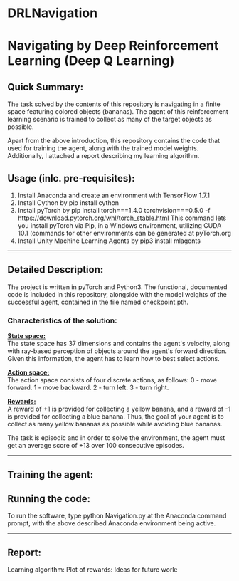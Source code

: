 # DRLNavigation
<h1>Navigating by Deep Reinforcement Learning (Deep Q Learning)</h1>

<h2>Quick Summary:</h2>

The task solved by the contents of this repository is navigating in a finite space featuring colored objects (bananas). The agent of this reinforcement learning scenario is trained to collect as many of the target objects as possible.

Apart from the above introduction, this repository contains the code that used for training the agent, along with the trained model weights. Additionally, I attached a report describing my learning algorithm.

<h2>Usage (inlc. pre-requisites):</h2>

1. Install Anaconda and create an environment with TensorFlow 1.7.1
2. Install Cython by pip install cython
3. Install pyTorch by pip install torch===1.4.0 torchvision===0.5.0 -f https://download.pytorch.org/whl/torch_stable.html
  This command lets you install pyTorch via Pip, in a Windows environment, utilizing CUDA 10.1 (commands for other environments can be generated at pyTorch.org
4. Install Unity Machine Learning Agents by pip3 install mlagents

------------

<h2>Detailed Description:</h2>

The project is written in pyTorch and Python3. The functional, documented code is included in this repository, alongside with the model weights of the successful agent, contained in the file named checkpoint.pth.

<h3>Characteristics of the solution:</h3> 

<b><u>State space:</u></b><br>
The state space has 37 dimensions and contains the agent's velocity, along with ray-based perception of objects around the agent's forward direction. Given this information, the agent has to learn how to best select actions. 

<b><u>Action space:</u></b><br>
The action space consists of four discrete actions, as follows:
0 - move forward.
1 - move backward.
2 - turn left.
3 - turn right.

<b><u>Rewards:</u></b><br>
A reward of +1 is provided for collecting a yellow banana, and a reward of -1 is provided for collecting a blue banana. Thus, the goal of your agent is to collect as many yellow bananas as possible while avoiding blue bananas.

The task is episodic and in order to solve the environment, the agent must get an average score of +13 over 100 consecutive episodes.

--------------

<h2>Training the agent:</h2>

<h2>Running the code:</h2>

To run the software, type python Navigation.py at the Anaconda command prompt, with the above described Anaconda environment being active.

----

<h2>Report:</h2>

Learning algorithm:
Plot of rewards:
Ideas for future work:

